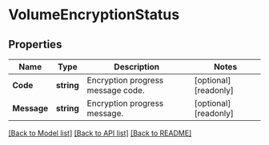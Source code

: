 # VolumeEncryptionStatus

## Properties

Name | Type | Description | Notes
------------ | ------------- | ------------- | -------------
**Code** | **string** | Encryption progress message code. | [optional] [readonly] 
**Message** | **string** | Encryption progress message. | [optional] [readonly] 

[[Back to Model list]](../README.md#documentation-for-models) [[Back to API list]](../README.md#documentation-for-api-endpoints) [[Back to README]](../README.md)



